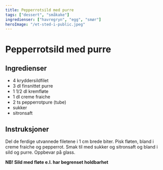 ```yaml
---
title: Pepperrotsild med purre
tags: ["dessert", "småkake"]
ingredienser: ["havregryn", "egg", "smør"]
heroImage: "/et-sted-i-public.jpeg"
---
```


# Pepperrotsild med purre

## Ingredienser

- 4 kryddersildfilet
- 3 dl finsnittet purre
- 1 1/2 dl kremfløte
- 1 dl creme fraiche
- 2 ts pepperrotpure (tube)
- sukker
- sitronsaft

## Instruksjoner

Del de ferdige utvannede filetene i 1 cm brede biter. Pisk fløten, bland i creme fraiche og pepperrot. Smak til med sukker og sitronsaft og bland i sild og purre. Oppbevar på glass.

**NB! Sild med fløte e.l. har begrenset holdbarhet**
